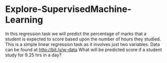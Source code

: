 # Explore-SupervisedMachine-Learning
In this regression task we will predict the percentage of marks that a student is expected to score based upon the number of hours they studied.
This is a simple linear regression task as it involves just two variables.
Data can be found at http://bit.ly/w-data
What will be predicted score if a student study for 9.25 hrs in a day?
